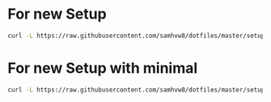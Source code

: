 # For new Setup

```bash
curl -L https://raw.githubusercontent.com/samhvw8/dotfiles/master/setup.sh | bash

```

# For new Setup with minimal

```bash
curl -L https://raw.githubusercontent.com/samhvw8/dotfiles/master/setup-minimal.sh | bash

```
